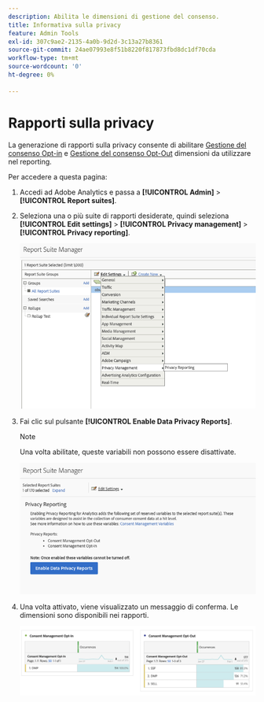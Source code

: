 ```yaml
---
description: Abilita le dimensioni di gestione del consenso.
title: Informativa sulla privacy
feature: Admin Tools
exl-id: 307c9ae2-2135-4a0b-9d2d-3c13a27b8361
source-git-commit: 24ae07993e8f51b8220f817873fbd8dc1df70cda
workflow-type: tm+mt
source-wordcount: '0'
ht-degree: 0%

---
```


# Rapporti sulla privacy

La generazione di rapporti sulla privacy consente di abilitare [Gestione del consenso Opt-in](/help/components/dimensions/cm-opt-in.md) e [Gestione del consenso Opt-Out](/help/components/dimensions/cm-opt-out.md) dimensioni da utilizzare nel reporting.

Per accedere a questa pagina:

1. Accedi ad Adobe Analytics e passa a **[!UICONTROL Admin]** > **[!UICONTROL Report suites]**.
1. Seleziona una o più suite di rapporti desiderate, quindi seleziona **[!UICONTROL Edit settings]** > **[!UICONTROL Privacy management]** > **[!UICONTROL Privacy reporting]**.

   ![Modifica impostazioni](assets/rsm-privacy-select.png)

1. Fai clic sul pulsante **[!UICONTROL Enable Data Privacy Reports]**.

   >[!NOTE]
   >
   >Una volta abilitate, queste variabili non possono essere disattivate.

   ![Abilita](assets/rsm-privacy-enable.png)

1. Una volta attivato, viene visualizzato un messaggio di conferma. Le dimensioni sono disponibili nei rapporti.

   ![Rapporto](assets/consent-management.png)
